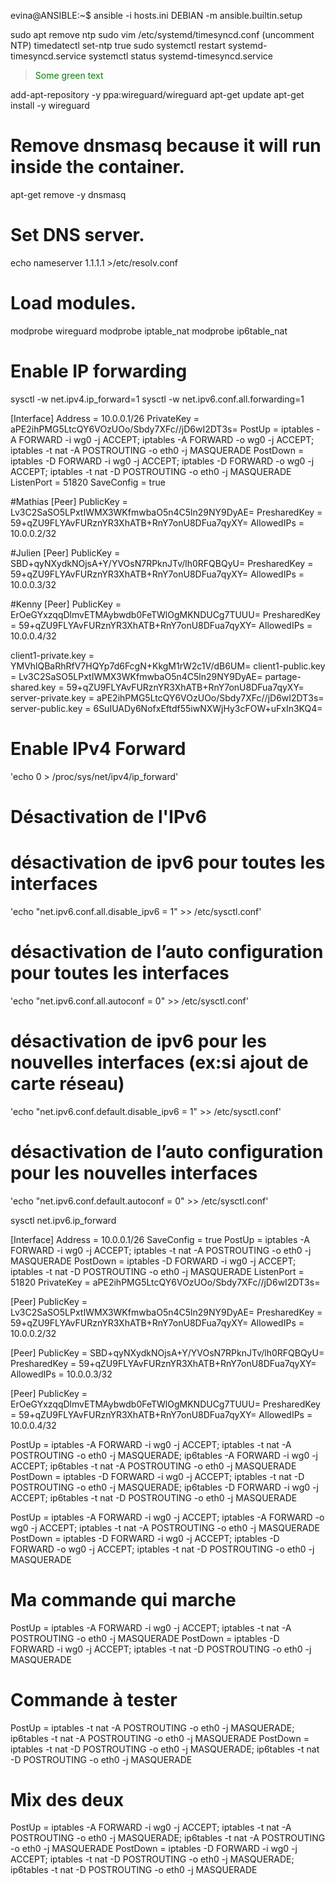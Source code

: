 evina@ANSIBLE:~$ ansible -i hosts.ini DEBIAN -m ansible.builtin.setup



sudo apt remove ntp
sudo vim /etc/systemd/timesyncd.conf (uncomment NTP)
timedatectl set-ntp true
sudo systemctl restart systemd-timesyncd.service
systemctl status systemd-timesyncd.service

><font color="green"> Some green text </font>



add-apt-repository -y ppa:wireguard/wireguard
apt-get update
apt-get install -y wireguard

# Remove dnsmasq because it will run inside the container.
apt-get remove -y dnsmasq

# Set DNS server.
echo nameserver 1.1.1.1 >/etc/resolv.conf

# Load modules.
modprobe wireguard
modprobe iptable_nat
modprobe ip6table_nat

# Enable IP forwarding
sysctl -w net.ipv4.ip_forward=1
sysctl -w net.ipv6.conf.all.forwarding=1

[Interface]
Address = 10.0.0.1/26
PrivateKey = aPE2ihPMG5LtcQY6VOzUOo/Sbdy7XFc//jD6wI2DT3s=
PostUp = iptables -A FORWARD -i wg0 -j ACCEPT; iptables -A FORWARD -o wg0 -j ACCEPT; iptables -t
nat -A POSTROUTING -o eth0 -j MASQUERADE
PostDown = iptables -D FORWARD -i wg0 -j ACCEPT; iptables -D FORWARD -o wg0 -j ACCEPT; iptables -t
nat -D POSTROUTING -o eth0 -j MASQUERADE
ListenPort = 51820
SaveConfig = true

#Mathias
[Peer]
PublicKey = Lv3C2SaSO5LPxtIWMX3WKfmwbaO5n4C5ln29NY9DyAE=
PresharedKey = 59+qZU9FLYAvFURznYR3XhATB+RnY7onU8DFua7qyXY=
AllowedIPs = 10.0.0.2/32

#Julien
[Peer]
PublicKey = SBD+qyNXydkNOjsA+Y/YVOsN7RPknJTv/lh0RFQBQyU=
PresharedKey = 59+qZU9FLYAvFURznYR3XhATB+RnY7onU8DFua7qyXY=
AllowedIPs = 10.0.0.3/32

#Kenny
[Peer]
PublicKey = ErOeGYxzqqDlmvETMAybwdb0FeTWlOgMKNDUCg7TUUU=
PresharedKey = 59+qZU9FLYAvFURznYR3XhATB+RnY7onU8DFua7qyXY=
AllowedIPs = 10.0.0.4/32






client1-private.key = YMVhlQBaRhRfV7HQYp7d6FcgN+KkgM1rW2c1V/dB6UM=
client1-public.key 	= Lv3C2SaSO5LPxtIWMX3WKfmwbaO5n4C5ln29NY9DyAE=
partage-shared.key 	= 59+qZU9FLYAvFURznYR3XhATB+RnY7onU8DFua7qyXY=
server-private.key 	= aPE2ihPMG5LtcQY6VOzUOo/Sbdy7XFc//jD6wI2DT3s=
server-public.key 	= 6SuIUADy6NofxEftdf55iwNXWjHy3cFOW+uFxIn3KQ4=


# Enable IPv4 Forward
'echo 0 > /proc/sys/net/ipv4/ip_forward'

# Désactivation de l'IPv6
# désactivation de ipv6 pour toutes les interfaces
'echo "net.ipv6.conf.all.disable_ipv6 = 1" >> /etc/sysctl.conf'
# désactivation de l’auto configuration pour toutes les interfaces
'echo "net.ipv6.conf.all.autoconf = 0" >> /etc/sysctl.conf'
# désactivation de ipv6 pour les nouvelles interfaces (ex:si ajout de carte réseau)
'echo "net.ipv6.conf.default.disable_ipv6 = 1" >> /etc/sysctl.conf'
# désactivation de l’auto configuration pour les nouvelles interfaces
'echo "net.ipv6.conf.default.autoconf = 0" >> /etc/sysctl.conf'


sysctl net.ipv6.ip_forward




[Interface]
Address = 10.0.0.1/26
SaveConfig = true
PostUp = iptables -A FORWARD -i wg0 -j ACCEPT; iptables -t nat -A POSTROUTING -o eth0 -j MASQUERADE
PostDown = iptables -D FORWARD -i wg0 -j ACCEPT; iptables -t nat -D POSTROUTING -o eth0 -j MASQUERADE
ListenPort = 51820
PrivateKey = aPE2ihPMG5LtcQY6VOzUOo/Sbdy7XFc//jD6wI2DT3s=

[Peer]
PublicKey = Lv3C2SaSO5LPxtIWMX3WKfmwbaO5n4C5ln29NY9DyAE=
PresharedKey = 59+qZU9FLYAvFURznYR3XhATB+RnY7onU8DFua7qyXY=
AllowedIPs = 10.0.0.2/32

[Peer]
PublicKey = SBD+qyNXydkNOjsA+Y/YVOsN7RPknJTv/lh0RFQBQyU=
PresharedKey = 59+qZU9FLYAvFURznYR3XhATB+RnY7onU8DFua7qyXY=
AllowedIPs = 10.0.0.3/32

[Peer]
PublicKey = ErOeGYxzqqDlmvETMAybwdb0FeTWlOgMKNDUCg7TUUU=
PresharedKey = 59+qZU9FLYAvFURznYR3XhATB+RnY7onU8DFua7qyXY=
AllowedIPs = 10.0.0.4/32

PostUp = iptables -A FORWARD -i wg0 -j ACCEPT; iptables -t nat -A POSTROUTING -o eth0 -j MASQUERADE; ip6tables -A FORWARD -i wg0 -j ACCEPT; ip6tables -t nat -A POSTROUTING -o eth0 -j MASQUERADE
PostDown = iptables -D FORWARD -i wg0 -j ACCEPT; iptables -t nat -D POSTROUTING -o eth0 -j MASQUERADE; ip6tables -D FORWARD -i wg0 -j ACCEPT; ip6tables -t nat -D POSTROUTING -o eth0 -j MASQUERADE

PostUp = iptables -A FORWARD -i wg0 -j ACCEPT; iptables -A FORWARD -o wg0 -j ACCEPT; iptables -t nat -A POSTROUTING -o eth0 -j MASQUERADE
PostDown = iptables -D FORWARD -i wg0 -j ACCEPT; iptables -D FORWARD -o wg0 -j ACCEPT; iptables -t nat -D POSTROUTING -o eth0 -j MASQUERADE

# Ma commande qui marche
PostUp = iptables -A FORWARD -i wg0 -j ACCEPT; iptables -t nat -A POSTROUTING -o eth0 -j MASQUERADE
PostDown = iptables -D FORWARD -i wg0 -j ACCEPT; iptables -t nat -D POSTROUTING -o eth0 -j MASQUERADE

# Commande à tester
PostUp = iptables -t nat -A POSTROUTING -o eth0 -j MASQUERADE; ip6tables -t nat -A POSTROUTING -o eth0 -j MASQUERADE
PostDown = iptables -t nat -D POSTROUTING -o eth0 -j MASQUERADE; ip6tables -t nat -D POSTROUTING -o eth0 -j MASQUERADE

# Mix des deux
PostUp = iptables -A FORWARD -i wg0 -j ACCEPT; iptables -t nat -A POSTROUTING -o eth0 -j MASQUERADE; ip6tables -t nat -A POSTROUTING -o eth0 -j MASQUERADE
PostDown = iptables -D FORWARD -i wg0 -j ACCEPT; iptables -t nat -D POSTROUTING -o eth0 -j MASQUERADE; ip6tables -t nat -D POSTROUTING -o eth0 -j MASQUERADE